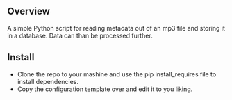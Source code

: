 ## Overview 
A simple Python script for reading metadata out of an mp3 file and storing it in a database. Data can than be processed further. 
## Install 
- Clone the repo to your mashine and use the pip install_requires file to install dependencies. 
- Copy the configuration template over and edit it to you liking.
